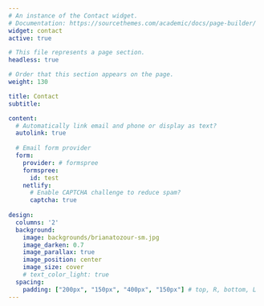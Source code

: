 ```yaml
---
# An instance of the Contact widget.
# Documentation: https://sourcethemes.com/academic/docs/page-builder/
widget: contact
active: true

# This file represents a page section.
headless: true

# Order that this section appears on the page.
weight: 130

title: Contact
subtitle:

content:
  # Automatically link email and phone or display as text?
  autolink: true
  
  # Email form provider
  form: 
    provider: # formspree
    formspree:
      id: test
    netlify:
      # Enable CAPTCHA challenge to reduce spam?
      captcha: true
  
design:
  columns: '2'
  background:
    image: backgrounds/brianatozour-sm.jpg
    image_darken: 0.7
    image_parallax: true
    image_position: center
    image_size: cover
    # text_color_light: true
  spacing:
    padding: ["200px", "150px", "400px", "150px"] # top, R, bottom, L
---
```

